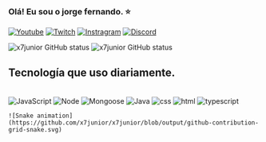 
### Olá! Eu sou o jorge fernando. ⭐

[![Youtube](https://img.shields.io/badge/YouTube-FF0000?style=for-the-badge&logo=youtube&logoColor=white)](https://youtube.com/x7junior)
[![Twitch](https://img.shields.io/badge/Twitch-9146FF?style=for-the-badge&logo=twitch&logoColor=white)](https://www.twitch.tv/x7junior)
[![Instragram](https://img.shields.io/badge/Instagram-E4405F?style=for-the-badge&logo=instagram&logoColor=white)](https://www.instagram.com/youtube_x7junior/)
[![Discord](https://img.shields.io/badge/Discord-7289DA?style=for-the-badge&logo=discord&logoColor=white)](https://discord.gg/QGuU9J22mg)

![x7junior GitHub status](https://github-readme-stats.vercel.app/api?username=x7junior&show_icons=true&theme=radical)
![x7junior GitHub status](https://github-readme-stats.vercel.app/api/top-langs/?username=x7junior&hide_progress=true&theme=radical)

## Tecnología que uso diariamente.

<div style="display: inline_block"><br/>
    <img align="center" alt="JavaScript" src="https://img.shields.io/badge/JavaScript-F7DF1E?style=for-the-badge&logo=javascript&logoColor=black">
    <img align="center" alt="Node" src="https://img.shields.io/badge/Node.js-43853D?style=for-the-badge&logo=node.js&logoColor=white">
    <img align="center" alt="Mongoose" src="https://img.shields.io/badge/MongoDB-4EA94B?style=for-the-badge&logo=mongodb&logoColor=white">
    <img align="center" alt="Java" src="https://img.shields.io/badge/Java-ED8B00?style=for-the-badge&logo=openjdk&logoColor=white">
    <img align="center" alt="css" src="https://img.shields.io/badge/CSS-239120?&style=for-the-badge&logo=css3&logoColor=white">
    <img align="center" alt="html" src="https://img.shields.io/badge/HTML-239120?style=for-the-badge&logo=html5&logoColor=white">
    <img align="center" alt="typescript" src="https://img.shields.io/badge/TypeScript-007ACC?style=for-the-badge&logo=typescript&logoColor=white">

    ![Snake animation](https://github.com/x7junior/x7junior/blob/output/github-contribution-grid-snake.svg)


</div>
